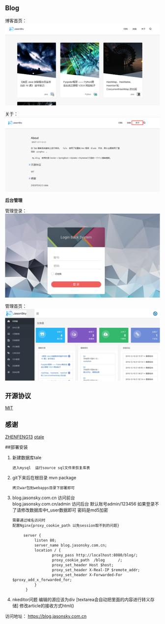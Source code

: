 ## Blog
 博客首页：
 ![](img/1.png)

 关于：
 ![](img/about.png)

 **后台管理**

 管理登录：
 ![](img/login.png)

 管理首页：
 ![](img/main.png)

## 开源协议

[MIT](./LICENSE)

## 感谢

[ZHENFENG13](https://github.com/ZHENFENG13)
[otale](https://github.com/otale)

##部署安装
1. 新建数据库tale

       进入mysql  运行source sql文件来恢复库表

2. git下来后在根目录 mvn package

       拷贝war包到webapps目录下部署即可

3. blog.jasonsky.com.cn 访问前台<br/>
   blog.jasonsky.com.cn/admin 访问后台 默认账号admin/123456  如果登录不了请修改数据库中t_user数据即可 密码是md5加密

       需要通过域名访问时
       配置Nginx{proxy_cookie_path 以免session取不到的问题} 

            server {
                 listen 80;
                 server_name blog.jasonsky.com.cn;
                 location / {
                         proxy_pass http://localhost:8080/blog/;
                         proxy_cookie_path  /blog      /;
                         proxy_set_header Host $host;
                         proxy_set_header X-Real-IP $remote_addr;
                         proxy_set_header X-Forwarded-For $proxy_add_x_forwarded_for;
                 }
             }

4. nkeditor问题
编辑的源应该为div [textarea会自动把里面的内容进行转义存储]
修改article的接收方式html()

访问地址： https://blog.jasonsky.com.cn
